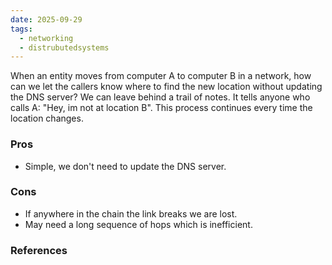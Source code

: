```yaml
---
date: 2025-09-29
tags:
  - networking
  - distrubutedsystems
---
```

When an entity moves from computer A to computer B in a network, how can we let the callers know where to find the new location without updating the DNS server?
We can leave behind a trail of notes. It tells anyone who calls A: "Hey, im not at location B". This process continues every time the location changes. 

### Pros
- Simple, we don't need to update the DNS server.

### Cons
- If anywhere in the chain the link breaks we are lost. 
- May need a long sequence of hops which is inefficient.


### References

